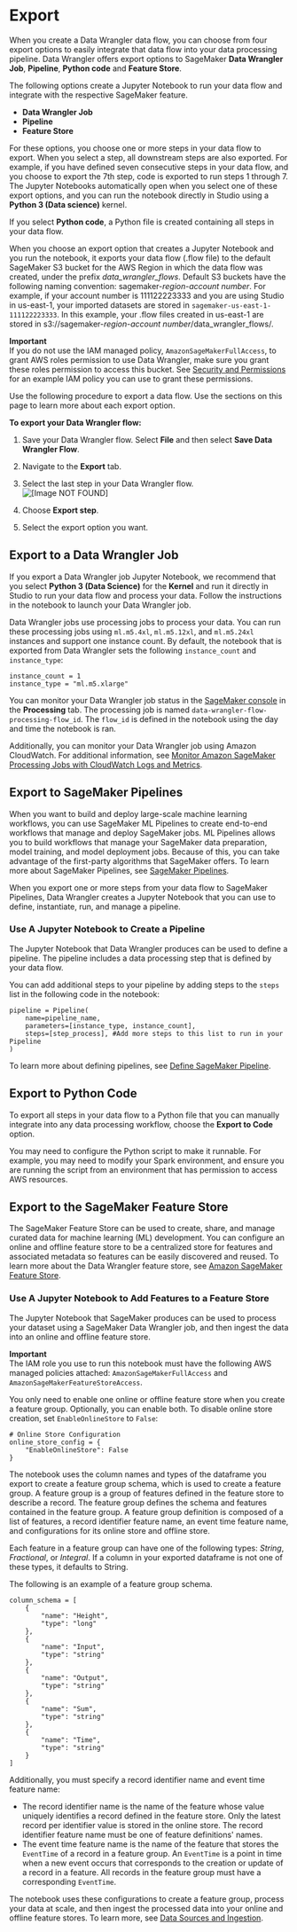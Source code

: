# Export<a name="data-wrangler-data-export"></a>

When you create a Data Wrangler data flow, you can choose from four export options to easily integrate that data flow into your data processing pipeline\. Data Wrangler offers export options to SageMaker **Data Wrangler Job**, **Pipeline**, **Python code** and **Feature Store**\. 

The following options create a Jupyter Notebook to run your data flow and integrate with the respective SageMaker feature\.
+ **Data Wrangler Job**
+ **Pipeline**
+ **Feature Store**

For these options, you choose one or more steps in your data flow to export\. When you select a step, all downstream steps are also exported\. For example, if you have defined seven consecutive steps in your data flow, and you choose to export the 7th step, code is exported to run steps 1 through 7\. The Jupyter Notebooks automatically open when you select one of these export options, and you can run the notebook directly in Studio using a **Python 3 \(Data science\)** kernel\.

If you select **Python code**, a Python file is created containing all steps in your data flow\. 

When you choose an export option that creates a Jupyter Notebook and you run the notebook, it exports your data flow \(\.flow file\) to the default SageMaker S3 bucket for the AWS Region in which the data flow was created, under the prefix *data\_wrangler\_flows*\. Default S3 buckets have the following naming convention: sagemaker\-*region*\-*account number*\. For example, if your account number is 111122223333 and you are using Studio in us\-east\-1, your imported datasets are stored in `sagemaker-us-east-1-111122223333`\. In this example, your \.flow files created in us\-east\-1 are stored in s3://sagemaker\-*region*\-*account number*/data\_wrangler\_flows/\. 

**Important**  
If you do not use the IAM managed policy, `AmazonSageMakerFullAccess`, to grant AWS roles permission to use Data Wrangler, make sure you grant these roles permission to access this bucket\. See [Security and Permissions](data-wrangler-security.md) for an example IAM policy you can use to grant these permissions\.

Use the following procedure to export a data flow\. Use the sections on this page to learn more about each export option\. 

**To export your Data Wrangler flow:**

1. Save your Data Wrangler flow\. Select **File** and then select **Save Data Wrangler Flow**\.

1. Navigate to the **Export** tab\.

1. Select the last step in your Data Wrangler flow\.  
![\[Image NOT FOUND\]](http://docs.aws.amazon.com/sagemaker/latest/dg/images/studio/mohave/export-select-step.png)

1. Choose **Export step**\.

1. Select the export option you want\. 

## Export to a Data Wrangler Job<a name="data-wrangler-data-export-processing"></a>

If you export a Data Wrangler job Jupyter Notebook, we recommend that you select **Python 3 \(Data Science\)** for the **Kernel** and run it directly in Studio to run your data flow and process your data\. Follow the instructions in the notebook to launch your Data Wrangler job\.

Data Wrangler jobs use processing jobs to process your data\. You can run these processing jobs using `ml.m5.4xl`, `ml.m5.12xl`, and `ml.m5.24xl` instances and support one instance count\. By default, the notebook that is exported from Data Wrangler sets the following `instance_count` and `instance_type`:

```
instance_count = 1
instance_type = "ml.m5.xlarge"
```

You can monitor your Data Wrangler job status in the [SageMaker console](https://console.aws.amazon.com/sagemaker/) in the **Processing** tab\. The processing job is named `data-wrangler-flow-processing-flow_id`\. The `flow_id` is defined in the notebook using the day and time the notebook is ran\. 

Additionally, you can monitor your Data Wrangler job using Amazon CloudWatch\. For additional information, see [Monitor Amazon SageMaker Processing Jobs with CloudWatch Logs and Metrics](https://docs.aws.amazon.com/sagemaker/latest/dg/processing-job.html#processing-job-cloudwatch)\. 

## Export to SageMaker Pipelines<a name="data-wrangler-data-export-pipelines"></a>

When you want to build and deploy large\-scale machine learning workflows, you can use SageMaker ML Pipelines to create end\-to\-end workflows that manage and deploy SageMaker jobs\. ML Pipelines allows you to build workflows that manage your SageMaker data preparation, model training, and model deployment jobs\. Because of this, you can take advantage of the first\-party algorithms that SageMaker offers\. To learn more about SageMaker Pipelines, see [SageMaker Pipelines](https://docs.aws.amazon.com/sagemaker/latest/dg/pipelines.html)\.

When you export one or more steps from your data flow to SageMaker Pipelines, Data Wrangler creates a Jupyter Notebook that you can use to define, instantiate, run, and manage a pipeline\.

### Use A Jupyter Notebook to Create a Pipeline<a name="data-wrangler-pipelines-notebook"></a>

The Jupyter Notebook that Data Wrangler produces can be used to define a pipeline\. The pipeline includes a data processing step that is defined by your data flow\. 

You can add additional steps to your pipeline by adding steps to the `steps` list in the following code in the notebook:

```
pipeline = Pipeline(
    name=pipeline_name,
    parameters=[instance_type, instance_count],
    steps=[step_process], #Add more steps to this list to run in your Pipeline
)
```

To learn more about defining pipelines, see [Define SageMaker Pipeline](https://docs.aws.amazon.com/sagemaker/latest/dg/define-pipeline.html)\.

## Export to Python Code<a name="data-wrangler-data-export-python-code"></a>

To export all steps in your data flow to a Python file that you can manually integrate into any data processing workflow, choose the **Export to Code** option\. 

You may need to configure the Python script to make it runnable\. For example, you may need to modify your Spark environment, and ensure you are running the script from an environment that has permission to access AWS resources\. 

## Export to the SageMaker Feature Store<a name="data-wrangler-data-export-feature-store"></a>

The SageMaker Feature Store can be used to create, share, and manage curated data for machine learning \(ML\) development\. You can configure an online and offline feature store to be a centralized store for features and associated metadata so features can be easily discovered and reused\. To learn more about the Data Wrangler feature store, see [Amazon SageMaker Feature Store](https://docs.aws.amazon.com/sagemaker/latest/dg/feature-store.html)\.

### Use A Jupyter Notebook to Add Features to a Feature Store<a name="data-wrangler-feature-store-notebook"></a>

The Jupyter Notebook that SageMaker produces can be used to process your dataset using a SageMaker Data Wrangler job, and then ingest the data into an online and offline feature store\.

**Important**  
The IAM role you use to run this notebook must have the following AWS managed policies attached: `AmazonSageMakerFullAccess` and `AmazonSageMakerFeatureStoreAccess`\.

You only need to enable one online or offline feature store when you create a feature group\. Optionally, you can enable both\. To disable online store creation, set `EnableOnlineStore` to `False`:

```
# Online Store Configuration
online_store_config = {
    "EnableOnlineStore": False
}
```

The notebook uses the column names and types of the dataframe you export to create a feature group schema, which is used to create a feature group\. A feature group is a group of features defined in the feature store to describe a record\. The feature group defines the schema and features contained in the feature group\. A feature group definition is composed of a list of features, a record identifier feature name, an event time feature name, and configurations for its online store and offline store\. 

Each feature in a feature group can have one of the following types: *String*, *Fractional*, or *Integral*\. If a column in your exported dataframe is not one of these types, it defaults to String\. 

The following is an example of a feature group schema\.

```
column_schema = [
    {
        "name": "Height",
        "type": "long"
    },
    {
        "name": "Input",
        "type": "string"
    },
    {
        "name": "Output",
        "type": "string"
    },
    {
        "name": "Sum",
        "type": "string"
    },
    {
        "name": "Time",
        "type": "string"
    }
]
```

Additionally, you must specify a record identifier name and event time feature name:
+ The record identifier name is the name of the feature whose value uniquely identifies a record defined in the feature store\. Only the latest record per identifier value is stored in the online store\. The record identifier feature name must be one of feature definitions' names\.
+ The event time feature name is the name of the feature that stores the `EventTime` of a record in a feature group\. An `EventTime` is a point in time when a new event occurs that corresponds to the creation or update of a record in a feature\. All records in the feature group must have a corresponding `EventTime`\.

The notebook uses these configurations to create a feature group, process your data at scale, and then ingest the processed data into your online and offline feature stores\. To learn more, see [Data Sources and Ingestion](https://docs.aws.amazon.com/sagemaker/latest/dg/feature-store-ingest-data.html)\.